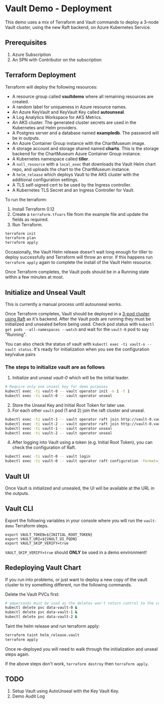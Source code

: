 # Vault Demo - Deployment

This demo uses a mix of Terraform and Vault commands to deploy a 3-node Vault cluster, using the new Raft backend, on Azure Kubernetes Service.

## Prerequisites

1. Azure Subscription
2. An SPN with Contributor on the subscription

## Terraform Deployment

Terraform will deploy the following resources:

* A resource group called **vaultdemo** where all remaining resources are created.
* A random label for uniqueness in Azure resource names.
* An Azure KeyVault and KeyVault Key called **autounseal**.
* A Log Analytics Workspace for AKS Metrics.
* An AKS cluster. The generated cluster secrets are used in the Kubernetes and Helm providers.
* A Postgres server and a database named **exampledb**. The password will be in outputs.
* An Azure Container Group instance with the ChartMuseum image.
* A storage account and storage shared named **charts**. This is the storage backend for the ChartMuseum Azure Container Group instance.
* A Kubernetes namespace called **tiller**.
* A `null_resource` with a `local_exec` that downloads the Vault Helm chart repo, and uploads the chart to the ChartMuseum instance.
* A `helm_release` which deploys Vault to the AKS cluster with the additional configuration settings.
* A TLS self-signed cert to be used by the Ingress controller.
* A Kubernetes TLS Secret and an Ingress Controller for Vault.

To run the terraform:

1. Install Terraform 0.12
2. Create a `terraform.tfvars` file from the example file and update the fields as required.
3. Run Terraform.
``` sh
terraform init
terraform plan
terraform apply
```

Occasionally, the Vault Helm release doesn't wait long enough for tiller to deploy successfully and Terraform will throw an error. If this happens run `terraform apply` again to complete the install of the Vault Helm resource.

Once Terraform completes, the Vault pods should be in a Running state within a few minutes at most. 


## Initialize and Unseal Vault

This is currently a manual process until autounseal works.

Once Terraform completes, Vault should be deployed in a [3-pod cluster using Raft](https://github.com/hashicorp/vault-helm/issues/40) as it's backend. After the Vault pods are running they must be initialized and unsealed before being used. Check pod status with `kubectl get pods --all-namespaces --watch` and wait for the `vault-0` pod to say "Running". 

You can also check the status of vault with `kubectl exec -ti vault-o -- vault status`. It's ready for initialization when you see the configuration key/value pairs

### The steps to initialize vault are as follows

1. Initialize and unseal *vault-0* which will be the initial leader.

``` sh
# Require only one unseal key for demo purposes
kubectl exec -ti vault-0 -- vault operator init -n 1 -t 1
kubectl exec -ti vault-0 -- vault operator unseal
```

2. Store the Unseal Key and Initial Root Token for later use.
3. For each other `vault` pod (1 and 2) join the raft cluster and unseal.

``` sh
kubectl exec -ti vault-1 -- vault operator raft join http://vault-0.vault-headless:8200
kubectl exec -ti vault-2 -- vault operator raft join http://vault-0.vault-headless:8200
kubectl exec -ti vault-1 -- vault operator unseal
kubectl exec -ti vault-2 -- vault operator unseal
```

4. After logging into Vault using a token (e.g. Initial Root Token), you can check the configuration of Raft.

``` sh
kubectl exec -ti vault-0 -- vault login
kubectl exec -ti vault-0 -- vault operator raft configuration -format=json
```

## Vault UI

Once Vault is initialized and unsealed, the UI will be available at the URL in the outputs.

## Vault CLI

Export the following variables in your console where you will run the `vault-demo` Terraform steps.

```
export VAULT_TOKEN=${INITIAL_ROOT_TOKEN}
export VAULT_URI=${VAULT_UI_FQDN}
export VAULT_SKIP_VERIFY=true
```

`VAULT_SKIP_VERIFY=true` should **ONLY** be used in a demo environment!

## Redeploying Vault Chart

If you run into problems, or just want to deploy a new copy of the vault cluster to try something different, run the following commands.

Delete the Vault PVCs first:

``` sh
# ampersands must be used as the deletes won't return control to the console until the pods are removed, which happens in the next step.
kubectl delete pvc data-vault-0 &
kubectl delete pvc data-vault-1 &
kubectl delete pvc data-vault-2 &
```

Taint the helm release and run terraform apply:

``` sh
terraform taint helm_release.vault
terraform apply
```

Once re-deployed you will need to walk through the initialization and unseal steps again.

If the above steps don't work, `terraform destroy` then `terraform apply`.

## TODO

1. Setup Vault using AutoUnseal with the Key Vault Key.
2. Demo Audit Log
